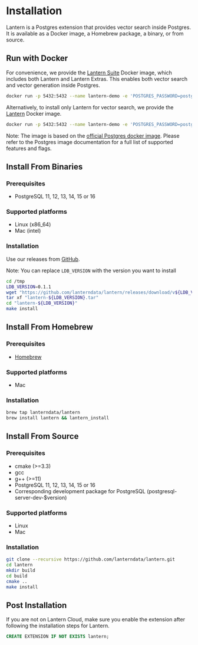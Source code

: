 # Installation

Lantern is a Postgres extension that provides vector search inside Postgres. It is available as a Docker image, a Homebrew package, a binary, or from source.

## Run with Docker

For convenience, we provide the [Lantern Suite](https://hub.docker.com/r/lanterndata/lantern-suite/tags) Docker image, which includes both Lantern and Lantern Extras. This enables both vector search and vector generation inside Postgres.

```bash
docker run -p 5432:5432 --name lantern-demo -e 'POSTGRES_PASSWORD=postgres' -d lanterndata/lantern-suite:latest-pg15
```

Alternatively, to install only Lantern for vector search, we provide the [Lantern](https://hub.docker.com/r/lanterndata/lantern/tags) Docker image.

```bash
docker run -p 5432:5432 --name lantern-demo -e 'POSTGRES_PASSWORD=postgres' -d lanterndata/lantern:latest-pg15
```

Note: The image is based on the [official Postgres docker image](https://hub.docker.com/%5F/postgres). Please refer to the Postgres image documentation for a full list of supported features and flags.

## Install From Binaries

### Prerequisites

- PostgreSQL 11, 12, 13, 14, 15 or 16

### Supported platforms

- Linux (x86_64)
- Mac (intel)

### Installation

Use our releases from [GitHub](https://github.com/lanterndata/lantern/releases).

Note: You can replace `LDB_VERSION` with the version you want to install

```bash
cd /tmp
LDB_VERSION=0.1.1
wget "https://github.com/lanterndata/lantern/releases/download/v${LDB_VERSION}/lantern-${LDB_VERSION}.tar"
tar xf "lantern-${LDB_VERSION}.tar"
cd "lantern-${LDB_VERSION}"
make install
```

## Install From Homebrew

### Prerequisites

- [Homebrew](https://brew.sh/)

### Supported platforms

- Mac

### Installation

```bash
brew tap lanterndata/lantern
brew install lantern && lantern_install
```

## Install From Source

### Prerequisites

- cmake (>=3.3)
- gcc
- g++ (>=11)
- PostgreSQL 11, 12, 13, 14, 15 or 16
- Corresponding development package for PostgreSQL (postgresql-server-dev-$version)

### Supported platforms

- Linux
- Mac

### Installation

```bash
git clone --recursive https://github.com/lanterndata/lantern.git
cd lantern
mkdir build
cd build
cmake ..
make install
```

## Post Installation

If you are not on Lantern Cloud, make sure you enable the extension after following the installation steps for Lantern.

```sql
CREATE EXTENSION IF NOT EXISTS lantern;
```

